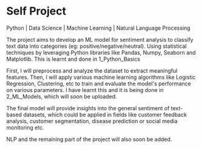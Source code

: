 # Self Project

Python | Data Science | Machine Learning | Natural Language Processing 

The project aims to develop an ML model for sentiment analysis to classify text data into categories (eg: positive/negative/neutral). Using statistical techniques by leveraging Python libraries like Pandas, Numpy, Seaborn and Matplotlib. This is learnt and done in 1_Python_Basics

First, I will preprocess and analyze the dataset to extract meaningful features. Then, I will apply various machine learning algorithms like Logistic Regression, Clustering, etc to train and evaluate the model's performance on various parameters. I have learnt this and it is being done in 2_ML_Models, which will soon be uploaded.

The final model will provide insights into the general sentiment of text-based datasets, which could be applied in fields like customer feedback analysis, customer segmentation, disease prediction or social media monitoring etc. 

NLP and the remaining part of the project will also soon be added.
